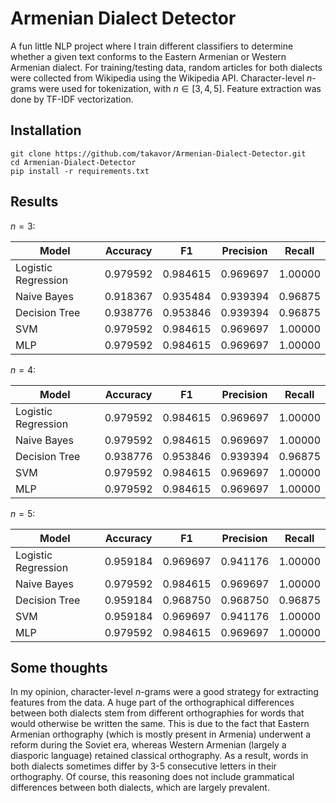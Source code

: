 # Armenian Dialect Detector

A fun little NLP project where I train different classifiers to determine whether a given text conforms to the Eastern Armenian or Western Armenian dialect. For training/testing data, random articles for both dialects were collected from Wikipedia using the Wikipedia API. Character-level $n$-grams were used for tokenization, with $n \in [3, 4, 5]$. Feature extraction was done by TF-IDF vectorization.

## Installation

```
git clone https://github.com/takavor/Armenian-Dialect-Detector.git
cd Armenian-Dialect-Detector
pip install -r requirements.txt
```

## Results

$n=3$:

| Model               | Accuracy | F1       | Precision | Recall  |
| ------------------- | -------- | -------- | --------- | ------- |
| Logistic Regression | 0.979592 | 0.984615 | 0.969697  | 1.00000 |
| Naive Bayes         | 0.918367 | 0.935484 | 0.939394  | 0.96875 |
| Decision Tree       | 0.938776 | 0.953846 | 0.939394  | 0.96875 |
| SVM                 | 0.979592 | 0.984615 | 0.969697  | 1.00000 |
| MLP                 | 0.979592 | 0.984615 | 0.969697  | 1.00000 |

$n=4$:

| Model               | Accuracy | F1       | Precision | Recall  |
| ------------------- | -------- | -------- | --------- | ------- |
| Logistic Regression | 0.979592 | 0.984615 | 0.969697  | 1.00000 |
| Naive Bayes         | 0.979592 | 0.984615 | 0.969697  | 1.00000 |
| Decision Tree       | 0.938776 | 0.953846 | 0.939394  | 0.96875 |
| SVM                 | 0.979592 | 0.984615 | 0.969697  | 1.00000 |
| MLP                 | 0.979592 | 0.984615 | 0.969697  | 1.00000 |

$n=5$:

| Model               | Accuracy | F1       | Precision | Recall  |
| ------------------- | -------- | -------- | --------- | ------- |
| Logistic Regression | 0.959184 | 0.969697 | 0.941176  | 1.00000 |
| Naive Bayes         | 0.979592 | 0.984615 | 0.969697  | 1.00000 |
| Decision Tree       | 0.959184 | 0.968750 | 0.968750  | 0.96875 |
| SVM                 | 0.959184 | 0.969697 | 0.941176  | 1.00000 |
| MLP                 | 0.979592 | 0.984615 | 0.969697  | 1.00000 |

## Some thoughts

In my opinion, character-level $n$-grams were a good strategy for extracting features from the data. A huge part of the orthographical differences between both dialects stem from different orthographies for words that would otherwise be written the same. This is due to the fact that Eastern Armenian orthography (which is mostly present in Armenia) underwent a reform during the Soviet era, whereas Western Armenian (largely a diasporic language) retained classical orthography. As a result, words in both dialects sometimes differ by 3-5 consecutive letters in their orthography. Of course, this reasoning does not include grammatical differences between both dialects, which are largely prevalent.
